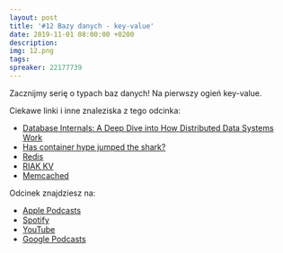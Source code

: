 ```yaml
---
layout: post
title: '#12 Bazy danych - key-value'
date: 2019-11-01 08:00:00 +0200
description: 
img: 12.png
tags: 
spreaker: 22177739
---
```

Zacznijmy serię o typach baz danych! Na pierwszy ogień key-value.

Ciekawe linki i inne znaleziska z tego odcinka:

- [Database Internals: A Deep Dive into How Distributed Data Systems Work](https://www.databass.dev/)
- [Has container hype jumped the shark?](https://www.zdnet.com/article/has-container-hype-jumped-the-shark/)
- [Redis](https://redis.io)
- [RIAK KV](https://riak.com/products/riak-kv/index.html)
- [Memcached](https://memcached.org/)

Odcinek znajdziesz na:

- [Apple Podcasts](https://podcasts.apple.com/pl/podcast/bazy-danych-key-value/id1477067604?i=1000455656141&l=pl)
- [Spotify](https://open.spotify.com/episode/2Fkn5Tt8bWnQJSYjCCU9KW)
- [YouTube](https://youtu.be/aW0J8KF-m1Y)
- [Google Podcasts](https://podcasts.google.com/?feed=aHR0cHM6Ly9hbmNob3IuZm0vcy84NzIwMTBjL3BvZGNhc3QvcnNz&episode=NjQ3YjFmMzYtY2VkMC01M2JhLTI2NWYtZTA4NTQ5NGQ0ZTgy)
